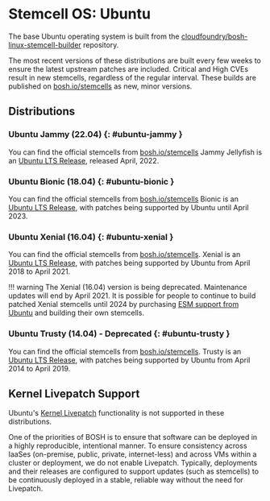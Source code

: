 # Stemcell OS: Ubuntu

The base Ubuntu operating system is built from the [cloudfoundry/bosh-linux-stemcell-builder](https://github.com/cloudfoundry/bosh-linux-stemcell-builder) repository.

The most recent versions of these distributions are built every few weeks to ensure the latest upstream patches are included. Critical and High CVEs result in new stemcells, regardless of the regular interval. These builds are published on [bosh.io/stemcells](https://bosh.io/stemcells) as new, minor versions.

## Distributions

### Ubuntu Jammy (22.04) {: #ubuntu-jammy }

You can find the official stemcells from [bosh.io/stemcells](https://bosh.io/stemcells#ubuntu-jammy)  Jammy Jellyfish is an [Ubuntu LTS Release](https://wiki.ubuntu.com/LTS), released April, 2022.

### Ubuntu Bionic (18.04) {: #ubuntu-bionic }

You can find the official stemcells from [bosh.io/stemcells](https://bosh.io/stemcells#ubuntu-bionic)  Bionic is an [Ubuntu LTS Release](https://wiki.ubuntu.com/LTS), with patches being supported by Ubuntu until April 2023.

### Ubuntu Xenial (16.04) {: #ubuntu-xenial }

You can find the official stemcells from [bosh.io/stemcells](https://bosh.io/stemcells#ubuntu-xenial). Xenial is an [Ubuntu LTS Release](https://wiki.ubuntu.com/LTS), with patches being supported by Ubuntu from April 2018 to April 2021.

!!! warning
    The Xenial (16.04) version is being deprecated. Maintenance updates will end by April 2021. It is possible for people to continue to build patched Xenial stemcells until 2024 by purchasing [ESM support from Ubuntu](https://ubuntu.com/about/release-cycle) and building their own stemcells.

### Ubuntu Trusty (14.04) - Deprecated {: #ubuntu-trusty }

You can find the official stemcells from [bosh.io/stemcells](https://bosh.io/stemcells#ubuntu-trusty). Trusty is an [Ubuntu LTS Release](https://wiki.ubuntu.com/LTS), with patches being supported by Ubuntu from April 2014 to April 2019.



## Kernel Livepatch Support

Ubuntu's [Kernel Livepatch](https://wiki.ubuntu.com/Kernel/Livepatch) functionality is not supported in these distributions.

One of the priorities of BOSH is to ensure that software can be deployed in a highly reproducible, intentional manner. To ensure consistency across IaaSes (on-premise, public, private, internet-less) and across VMs within a cluster or deployment, we do not enable Livepatch. Typically, deployments and their releases are configured to support updates (such as stemcells) to be continuously deployed in a stable, reliable way without the need for Livepatch.

